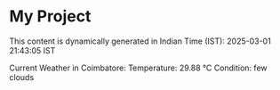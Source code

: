 # My Project

This content is dynamically generated in Indian Time (IST): 2025-03-01 21:43:05 IST


Current Weather in Coimbatore:
Temperature: 29.88 °C
Condition: few clouds
